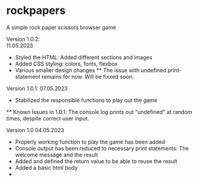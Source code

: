 # rockpapers
A simple rock paper scissors browser game

 

Version 1.0.2:  
11.05.2023

- Styled the HTML: Added different sections and images 
- Added CSS styling: colors, fonts, flexbox 
- Various smaller design changes
** The issue with undefined print-statement remains for now. Will be fixxed soon.

Version 1.0.1: 
07.05.2023

- Stabilized the responsible functions to play out the game 

** Known Issues in 1.0.1: 
The console log prints out "undefined" at random times, despite correct user input. 

Version 1.0 
04.05.2023

- Properly working function to play the game has been added 
- Console output has been reduced to necessary print statements: The welcome message and the result 
- Added and defined the return value to be able to reuse the result 
- Added a basic html body 
- 

